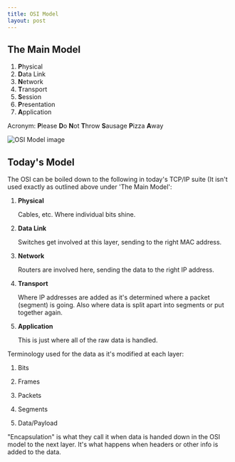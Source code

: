 ```yaml
---
title: OSI Model
layout: post
---
```


The Main Model
---

 1. **P**hysical
 2. **D**ata Link
 3. **N**etwork
 5. **T**ransport
 5. **S**ession
 6. **P**resentation
 7. **A**pplication

Acronym: **P**lease **D**o **N**ot **T**hrow **S**ausage **P**izza **A**way

![OSI Model image](http://localhost:8080/assets/osi-model.png)

Today's Model
---

The OSI can be boiled down to the following in today's TCP/IP suite (It isn't used exactly as outlined above under 'The Main Model': 

 1. **Physical**

 	Cables, etc. Where individual bits shine. 

 2. **Data Link**

 	Switches get involved at this layer, sending to the right MAC address. 

 3. **Network**

 	Routers are involved here, sending the data to the right IP address. 
 
 4. **Transport**

 	Where IP addresses are added as it's determined where a packet (segment) is going. Also where data is split apart into segments or put together again. 
 
 5. **Application**

 	This is just where all of the raw data is handled. 

Terminology used for the data as it's modified at each layer: 

 1. Bits

 2. Frames

 3. Packets

 4. Segments

 5. Data/Payload

"Encapsulation" is what they call it when data is handed down in the OSI model to the next layer. It's what happens when headers or other info is added to the data. 
